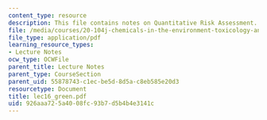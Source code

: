 ```yaml
---
content_type: resource
description: This file contains notes on Quantitative Risk Assessment.
file: /media/courses/20-104j-chemicals-in-the-environment-toxicology-and-public-health-be-104j-spring-2005/926aaa725a4008fc93b7d5b4b4e3141c_lec16_green.pdf
file_type: application/pdf
learning_resource_types:
- Lecture Notes
ocw_type: OCWFile
parent_title: Lecture Notes
parent_type: CourseSection
parent_uid: 55878743-c1ec-be5d-8d5a-c8eb585e20d3
resourcetype: Document
title: lec16_green.pdf
uid: 926aaa72-5a40-08fc-93b7-d5b4b4e3141c
---
```

